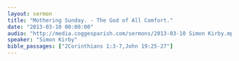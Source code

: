 ```yaml
---
layout: sermon
title: "Mothering Sunday. - The God of All Comfort."
date: "2013-03-10 00:00:00"
audio: "http://media.coggesparish.com/sermons/2013-03-10 Simon Kirby.mp3"
speaker: "Simon Kirby"
bible_passages: ["2Corinthians 1:3-7,John 19:25-27"]
---
```

